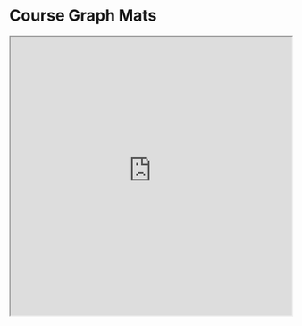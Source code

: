 # Course Graph Mats

<iframe allow="fullscreen" style="width: 100%!important; height: 500px;" src="https://prime-applets.ewi.tudelft.nl/graph/CT1000/Mats?lecture=undefined&view=all" allowfullscreen></iframe>